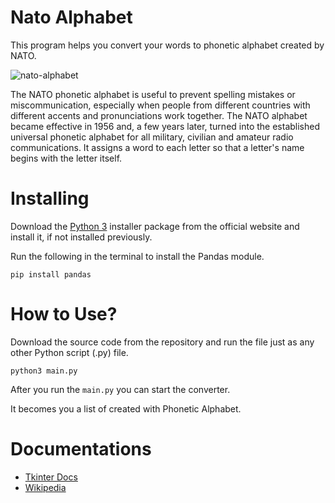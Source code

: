 # Nato Alphabet

This program helps you convert your words to phonetic alphabet created by NATO.

![nato-alphabet](https://www.nato.int/nato_static_fl2014/assets/pictures/stock_2018/20180110_alphabet-sign-signal-big2.jpg)

The NATO phonetic alphabet is useful to prevent spelling mistakes or miscommunication, especially when people from different countries with different accents and pronunciations work together. The NATO alphabet became effective in 1956 and, a few years later, turned into the established universal phonetic alphabet for all military, civilian and amateur radio communications. It assigns a word to each letter so that a letter's name begins with the letter itself.

# Installing
Download the [Python 3](https://python.org) installer package from the official website and install it, if not installed previously.

Run the following in the terminal to install the Pandas module.

```
pip install pandas
```


# How to Use?

Download the source code from the repository and run the file just as any other Python script (.py) file.
```
python3 main.py
```
After you run the `main.py` you can start the converter. 

It becomes you a list of created with Phonetic Alphabet.


# Documentations

* [Tkinter Docs](https://docs.python.org/3/library/tkinter.html)
* [Wikipedia](https://en.wikipedia.org/wiki/NATO_phonetic_alphabet)
